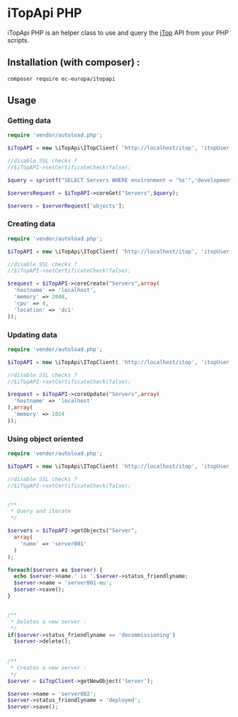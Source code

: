 # iTopApi PHP

iTopApi PHP is an helper class to use and query the [iTop](https://wiki.openitop.org/doku.php) API from your PHP scripts.



## Installation **(with composer)** :

```
composer require ec-europa/itopapi
```

## Usage

### Getting data

```php
require 'vendor/autoload.php';

$iTopAPI = new \iTopApi\ITopClient( 'http://localhost/itop', 'itopUser', 'iTopPassword' );

//disable SSL checks ?
//$iTopAPI->setCertificateCheck(false);

$query = sprintf("SELECT Servers WHERE environment = '%s'",'development');

$serversRequest = $iTopAPI->coreGet("Servers",$query);

$servers = $serverRequest['objects'];
```

### Creating data

```php
require 'vendor/autoload.php';

$iTopAPI = new \iTopApi\ITopClient( 'http://localhost/itop', 'itopUser', 'iTopPassword' );

//disable SSL checks ?
//$iTopAPI->setCertificateCheck(false);

$request = $iTopAPI->coreCreate("Servers",array(
  'hostname' => 'localhost',
  'memory' => 2048,
  'cpu' => 4,
  'location' => 'dc1'
));

```



### Updating data

```php
require 'vendor/autoload.php';

$iTopAPI = new \iTopApi\ITopClient( 'http://localhost/itop', 'itopUser', 'iTopPassword' );

//disable SSL checks ?
//$iTopAPI->setCertificateCheck(false);

$request = $iTopAPI->coreUpdate("Servers",array(
  'hostname' => 'localhost'
),array(
  'memory' => 1024
));

```

### Using object oriented

```php
require 'vendor/autoload.php';

$iTopAPI = new \iTopApi\ITopClient( 'http://localhost/itop', 'itopUser', 'iTopPassword' );

//disable SSL checks ?
//$iTopAPI->setCertificateCheck(false);


/**
 * Query and iterate 
 */

$servers = $iTopAPI->getObjects("Server",
  array(
    'name' => 'server001'
  )
);

foreach($servers as $server) {
  echo $server->name.' is '.$server->status_friendlyname;
  $server->name = 'server001-eu';
  $server->save();
}


/**
 * Deletes a new server : 
 */
if($server->status_friendlyname == 'decommissioning')
  $server->delete();
  
  
/**
 * Creates a new server : 
 */
$server = $iTopClient->getNewObject('Server');

$server->name = 'server002';
$server->status_friendlyname = 'deployed';
$server->save();

```
